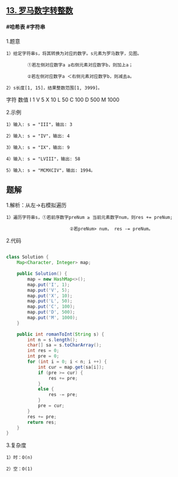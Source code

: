 ## [13. 罗马数字转整数](https://leetcode.cn/problems/roman-to-integer/)

#### #哈希表 #字符串
1.题意

    1）给定字符串s，将其转换为对应的数字。s元素为罗马数字，见图。

            ①若左侧对应数字a ≥右侧元素对应数字b，则加上a；

            ②若左侧对应数字a ＜右侧元素对应数字b，则减去a。

    2）s长度[1, 15]，结果整数范围[1, 3999]。
  字符          数值
  I             1
  V             5
  X             10
  L             50
  C             100
  D             500
  M             1000
    

2.示例

    1）输入: s = "III"，输出: 3

    2）输入: s = "IV"，输出: 4

    3）输入: s = "IX"，输出: 9

    4）输入: s = "LVIII"，输出: 58

    5）输入: s = "MCMXCIV"，输出: 1994。
## 题解

1.解析：从左→右模拟遍历

    1）遍历字符串s，①若前序数字preNum ≥ 当前元素数字num，则res += preNum;

                            ②若preNum> num， res -= preNum。

2.代码
```java

class Solution {
    Map<Character, Integer> map;
  
    public Solution() {
        map = new HashMap<>();
        map.put('I', 1);
        map.put('V', 5);
        map.put('X', 10);
        map.put('L', 50);
        map.put('C', 100);
        map.put('D', 500);
        map.put('M', 1000);
    }
    
    public int romanToInt(String s) {
        int n = s.length();
        char[] sa = s.toCharArray();
        int res = 0;
        int pre = 0;
        for (int i = 0; i < n; i ++) {
            int cur = map.get(sa[i]);
            if (pre >= cur) {
                res += pre;
            } 
            else {
                res -= pre;
            }
            pre = cur;
        }
        res += pre;
        return res;
    }
}
```

3.复杂度

    1）时：O(n)

    2）空：O(1)
